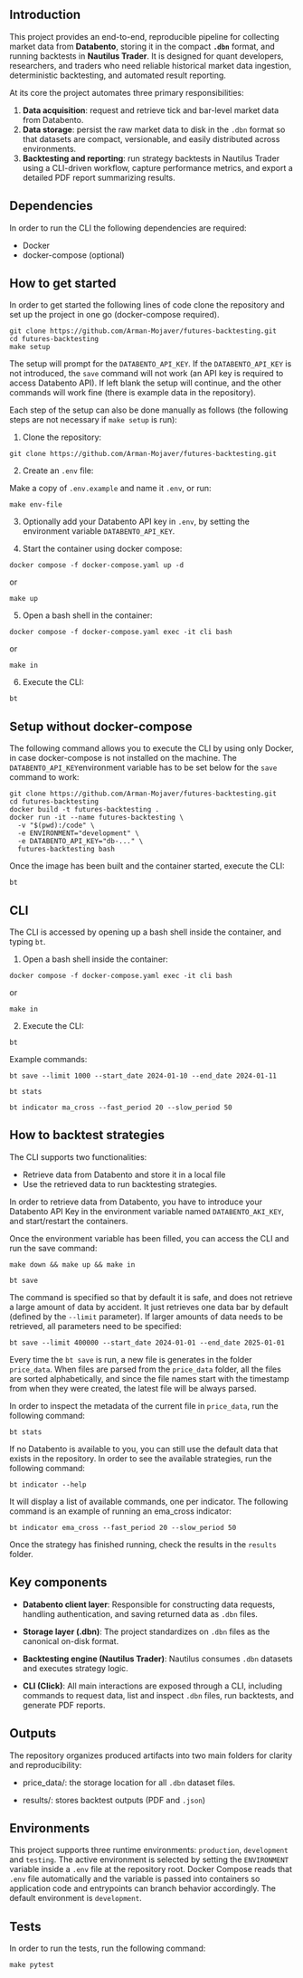 ## Introduction

This project provides an end-to-end, reproducible pipeline for collecting market data from **Databento**, storing it in the compact **`.dbn`** format, and running backtests in **Nautilus Trader**. It is designed for quant developers, researchers, and traders who need reliable historical market data ingestion, deterministic backtesting, and automated result reporting.

At its core the project automates three primary responsibilities:

1. **Data acquisition**: request and retrieve tick and bar-level market data from Databento.
2. **Data storage**: persist the raw market data to disk in the `.dbn` format so that datasets are compact, versionable, and easily distributed across environments.
3. **Backtesting and reporting**: run strategy backtests in Nautilus Trader using a CLI-driven workflow, capture performance metrics, and export a detailed PDF report summarizing results.

## Dependencies
In order to run the CLI the following dependencies are required:
- Docker
- docker-compose (optional)

## How to get started
In order to get started the following lines of code clone the repository and set up the project in one go (docker-compose required).
```
git clone https://github.com/Arman-Mojaver/futures-backtesting.git
cd futures-backtesting
make setup
```
The setup will prompt for the `DATABENTO_API_KEY`. If the `DATABENTO_API_KEY` is not introduced, the `save` command will not work (an API key is required to access Databento API). If left blank the setup will continue, and the other commands will work fine (there is example data in the repository).

Each step of the setup can also be done manually as follows (the following steps are not necessary if `make setup` is run):

1. Clone the repository:
```
git clone https://github.com/Arman-Mojaver/futures-backtesting.git
```
2. Create an `.env` file:

Make a copy of `.env.example` and name it `.env`, or run:
```
make env-file
```

3. Optionally add your Databento API key in `.env`, by setting the environment variable `DATABENTO_API_KEY`.

4. Start the container using docker compose:
```
docker compose -f docker-compose.yaml up -d
```
or
```
make up
```
5. Open a bash shell in the container:
```
docker compose -f docker-compose.yaml exec -it cli bash
```
or
```
make in
```
6. Execute the CLI:
```
bt
```

## Setup without docker-compose
The following command allows you to execute the CLI by using only Docker, in case docker-compose is not installed on the machine. The `DATABENTO_API_KEY`environment variable has to be set below for the `save` command to work:
```
git clone https://github.com/Arman-Mojaver/futures-backtesting.git
cd futures-backtesting
docker build -t futures-backtesting .
docker run -it --name futures-backtesting \
  -v "$(pwd):/code" \
  -e ENVIRONMENT="development" \
  -e DATABENTO_API_KEY="db-..." \
  futures-backtesting bash
```
Once the image has been built and the container started, execute the CLI:
```
bt
```

## CLI
The CLI is accessed by opening up a bash shell inside the container, and typing `bt`.
1. Open a bash shell inside the container:
```
docker compose -f docker-compose.yaml exec -it cli bash
```
or
```
make in
```
2. Execute the CLI:
```
bt
```

Example commands:
```
bt save --limit 1000 --start_date 2024-01-10 --end_date 2024-01-11
```
```
bt stats
```
```
bt indicator ma_cross --fast_period 20 --slow_period 50
```

## How to backtest strategies
The CLI supports two functionalities:
* Retrieve data from Databento and store it in a local file
* Use the retrieved data to run backtesting strategies.

In order to retrieve data from Databento, you have to introduce your Databento API Key in the environment variable named `DATABENTO_AKI_KEY`, and start/restart the containers.

Once the environment variable has been filled, you can access the CLI and run the save command:
```
make down && make up && make in
```
```
bt save
```
The command is specified so that by default it is safe, and does not retrieve a large amount of data by accident. It just retrieves one data bar by default (defined by the `--limit` parameter). If larger amounts of data needs to be retrieved, all parameters need to be specified:
```
bt save --limit 400000 --start_date 2024-01-01 --end_date 2025-01-01
```

Every time the `bt save` is run, a new file is generates in the folder `price_data`.
When files are parsed from the `price_data` folder, all the files are sorted alphabetically, and since the file names start with the timestamp from when they were created, the latest file will be always parsed.

In order to inspect the metadata of the current file in `price_data`, run the following command:
```
bt stats
```

If no Databento is available to you, you can still use the default data that exists in the repository.
In order to see the available strategies, run the following command:
```
bt indicator --help
```
It will display a list of available commands, one per indicator.
The following command is an example of running an ema_cross indicator:
```
bt indicator ema_cross --fast_period 20 --slow_period 50
```

Once the strategy has finished running, check the results in the `results` folder.


## Key components

* **Databento client layer**: Responsible for constructing data requests, handling authentication, and saving returned data as `.dbn` files.

* **Storage layer (.dbn)**: The project standardizes on `.dbn` files as the canonical on-disk format.

* **Backtesting engine (Nautilus Trader)**: Nautilus consumes `.dbn` datasets and executes strategy logic.

* **CLI (Click)**: All main interactions are exposed through a CLI, including commands to request data, list and inspect `.dbn` files, run backtests, and generate PDF reports.

## Outputs

The repository organizes produced artifacts into two main folders for clarity and reproducibility:

* price_data/: the storage location for all `.dbn` dataset files.

* results/: stores backtest outputs (PDF and `.json`)


## Environments

This project supports three runtime environments: `production`, `development` and `testing`. The active environment is selected by setting the `ENVIRONMENT` variable inside a `.env` file at the repository root. Docker Compose reads that `.env` file automatically and the variable is passed into containers so application code and entrypoints can branch behavior accordingly. The default environment is `development`.


## Tests
In order to run the tests, run the following command:
```
make pytest
```
